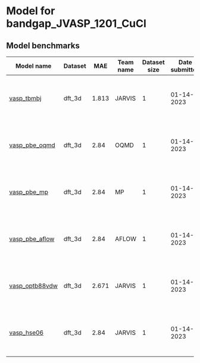 # Model for bandgap_JVASP_1201_CuCl

<h2>Model benchmarks</h2>
<table style="width:100%" id="j_table">
 <thead>
  <tr>
<th>Model name</th>
    <th>Dataset</th>
   <!-- <th>Method</th>-->
    <th>MAE</th>
    <th>Team name</th>
    <th>Dataset size</th>
    <th>Date submitted</th>
    <th>Notes</th>
  </tr>
 </thead>
<!--table_content--><tr><td><a href="https://github.com/usnistgov/jarvis_leaderboard/tree/main/jarvis_leaderboard/benchmarks/vasp_tbmbj" target="_blank">vasp_tbmbj</a></td><td>dft_3d</td><td>1.813</td><td>JARVIS</td><td>1</td><td>01-14-2023</td><td><a href="https://github.com/usnistgov/jarvis_leaderboard/tree/main/jarvis_leaderboard/benchmarks/vasp_tbmbj/ES-SinglePropertyPrediction-bandgap_JVASP_1201_CuCl-dft_3d-test-mae.csv.zip" target="_blank">CSV</a>, <a href="https://github.com/usnistgov/jarvis_leaderboard/tree/main/jarvis_leaderboard/dataset/ES/SinglePropertyPrediction/dft_3d_bandgap_JVASP_1201_CuCl.json.zip" target="_blank">JSON</a>, <a href="https://github.com/usnistgov/jarvis_leaderboard/tree/main/jarvis_leaderboard/benchmarks/vasp_tbmbj/run.sh " target="_blank">run.sh</a>, <a href="https://github.com/usnistgov/jarvis_leaderboard/tree/main/jarvis_leaderboard/benchmarks/vasp_tbmbj/metadata.json " target="_blank">Info</a>, <a href="https://www.ctcms.nist.gov/~knc6/static/JARVIS-DFT/JVASP-CuCl.xml " target="_blank">JVASP-CuCl</a></td></tr><!--table_content--><tr><td><a href="https://github.com/usnistgov/jarvis_leaderboard/tree/main/jarvis_leaderboard/benchmarks/vasp_pbe_oqmd" target="_blank">vasp_pbe_oqmd</a></td><td>dft_3d</td><td>2.84</td><td>OQMD</td><td>1</td><td>01-14-2023</td><td><a href="https://github.com/usnistgov/jarvis_leaderboard/tree/main/jarvis_leaderboard/benchmarks/vasp_pbe_oqmd/ES-SinglePropertyPrediction-bandgap_JVASP_1201_CuCl-dft_3d-test-mae.csv.zip" target="_blank">CSV</a>, <a href="https://github.com/usnistgov/jarvis_leaderboard/tree/main/jarvis_leaderboard/dataset/ES/SinglePropertyPrediction/dft_3d_bandgap_JVASP_1201_CuCl.json.zip" target="_blank">JSON</a>, <a href="https://github.com/usnistgov/jarvis_leaderboard/tree/main/jarvis_leaderboard/benchmarks/vasp_pbe_oqmd/run.sh " target="_blank">run.sh</a>, <a href="https://github.com/usnistgov/jarvis_leaderboard/tree/main/jarvis_leaderboard/benchmarks/vasp_pbe_oqmd/metadata.json " target="_blank">Info</a>, <a href="https://www.ctcms.nist.gov/~knc6/static/JARVIS-DFT/JVASP-CuCl.xml " target="_blank">JVASP-CuCl</a></td></tr><!--table_content--><tr><td><a href="https://github.com/usnistgov/jarvis_leaderboard/tree/main/jarvis_leaderboard/benchmarks/vasp_pbe_mp" target="_blank">vasp_pbe_mp</a></td><td>dft_3d</td><td>2.84</td><td>MP</td><td>1</td><td>01-14-2023</td><td><a href="https://github.com/usnistgov/jarvis_leaderboard/tree/main/jarvis_leaderboard/benchmarks/vasp_pbe_mp/ES-SinglePropertyPrediction-bandgap_JVASP_1201_CuCl-dft_3d-test-mae.csv.zip" target="_blank">CSV</a>, <a href="https://github.com/usnistgov/jarvis_leaderboard/tree/main/jarvis_leaderboard/dataset/ES/SinglePropertyPrediction/dft_3d_bandgap_JVASP_1201_CuCl.json.zip" target="_blank">JSON</a>, <a href="https://github.com/usnistgov/jarvis_leaderboard/tree/main/jarvis_leaderboard/benchmarks/vasp_pbe_mp/run.sh " target="_blank">run.sh</a>, <a href="https://github.com/usnistgov/jarvis_leaderboard/tree/main/jarvis_leaderboard/benchmarks/vasp_pbe_mp/metadata.json " target="_blank">Info</a>, <a href="https://www.ctcms.nist.gov/~knc6/static/JARVIS-DFT/JVASP-CuCl.xml " target="_blank">JVASP-CuCl</a></td></tr><!--table_content--><tr><td><a href="https://github.com/usnistgov/jarvis_leaderboard/tree/main/jarvis_leaderboard/benchmarks/vasp_pbe_aflow" target="_blank">vasp_pbe_aflow</a></td><td>dft_3d</td><td>2.84</td><td>AFLOW</td><td>1</td><td>01-14-2023</td><td><a href="https://github.com/usnistgov/jarvis_leaderboard/tree/main/jarvis_leaderboard/benchmarks/vasp_pbe_aflow/ES-SinglePropertyPrediction-bandgap_JVASP_1201_CuCl-dft_3d-test-mae.csv.zip" target="_blank">CSV</a>, <a href="https://github.com/usnistgov/jarvis_leaderboard/tree/main/jarvis_leaderboard/dataset/ES/SinglePropertyPrediction/dft_3d_bandgap_JVASP_1201_CuCl.json.zip" target="_blank">JSON</a>, <a href="https://github.com/usnistgov/jarvis_leaderboard/tree/main/jarvis_leaderboard/benchmarks/vasp_pbe_aflow/run.sh " target="_blank">run.sh</a>, <a href="https://github.com/usnistgov/jarvis_leaderboard/tree/main/jarvis_leaderboard/benchmarks/vasp_pbe_aflow/metadata.json " target="_blank">Info</a>, <a href="https://www.ctcms.nist.gov/~knc6/static/JARVIS-DFT/JVASP-CuCl.xml " target="_blank">JVASP-CuCl</a></td></tr><!--table_content--><tr><td><a href="https://github.com/usnistgov/jarvis_leaderboard/tree/main/jarvis_leaderboard/benchmarks/vasp_optb88vdw" target="_blank">vasp_optb88vdw</a></td><td>dft_3d</td><td>2.671</td><td>JARVIS</td><td>1</td><td>01-14-2023</td><td><a href="https://github.com/usnistgov/jarvis_leaderboard/tree/main/jarvis_leaderboard/benchmarks/vasp_optb88vdw/ES-SinglePropertyPrediction-bandgap_JVASP_1201_CuCl-dft_3d-test-mae.csv.zip" target="_blank">CSV</a>, <a href="https://github.com/usnistgov/jarvis_leaderboard/tree/main/jarvis_leaderboard/dataset/ES/SinglePropertyPrediction/dft_3d_bandgap_JVASP_1201_CuCl.json.zip" target="_blank">JSON</a>, <a href="https://github.com/usnistgov/jarvis_leaderboard/tree/main/jarvis_leaderboard/benchmarks/vasp_optb88vdw/run.sh " target="_blank">run.sh</a>, <a href="https://github.com/usnistgov/jarvis_leaderboard/tree/main/jarvis_leaderboard/benchmarks/vasp_optb88vdw/metadata.json " target="_blank">Info</a>, <a href="https://www.ctcms.nist.gov/~knc6/static/JARVIS-DFT/JVASP-CuCl.xml " target="_blank">JVASP-CuCl</a></td></tr><!--table_content--><tr><td><a href="https://github.com/usnistgov/jarvis_leaderboard/tree/main/jarvis_leaderboard/benchmarks/vasp_hse06" target="_blank">vasp_hse06</a></td><td>dft_3d</td><td>2.84</td><td>JARVIS</td><td>1</td><td>01-14-2023</td><td><a href="https://github.com/usnistgov/jarvis_leaderboard/tree/main/jarvis_leaderboard/benchmarks/vasp_hse06/ES-SinglePropertyPrediction-bandgap_JVASP_1201_CuCl-dft_3d-test-mae.csv.zip" target="_blank">CSV</a>, <a href="https://github.com/usnistgov/jarvis_leaderboard/tree/main/jarvis_leaderboard/dataset/ES/SinglePropertyPrediction/dft_3d_bandgap_JVASP_1201_CuCl.json.zip" target="_blank">JSON</a>, <a href="https://github.com/usnistgov/jarvis_leaderboard/tree/main/jarvis_leaderboard/benchmarks/vasp_hse06/run.sh " target="_blank">run.sh</a>, <a href="https://github.com/usnistgov/jarvis_leaderboard/tree/main/jarvis_leaderboard/benchmarks/vasp_hse06/metadata.json " target="_blank">Info</a>, <a href="https://www.ctcms.nist.gov/~knc6/static/JARVIS-DFT/JVASP-CuCl.xml " target="_blank">JVASP-CuCl</a></td></tr><!--table_content-->
</table>